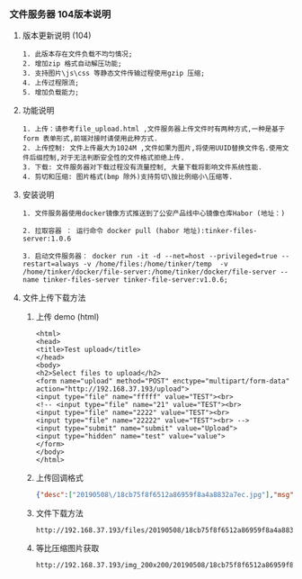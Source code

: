 ### 文件服务器 104版本说明

1. 版本更新说明 (104)

   ```
   1. 此版本存在文件负载不均匀情况;
   2. 增加zip 格式自动解压功能;
   3. 支持图片\js\css 等静态文件传输过程使用gzip 压缩;
   4. 上传过程限流;
   5. 增加负载能力;
   ```

   

2. 功能说明

   ```
   1. 上传：请参考file_upload.html ,文件服务器上传文件时有两种方式,一种是基于form 表单形式,前端对接时请使用此种方式. 
   2. 上传控制: 文件上传最大为1024M ,文件如果为图片,将使用UUID替换文件名.使用文件后缀控制,对于无法判断安全性的文件格式拒绝上传.
   3. 下载: 文件服务器对下载过程没有流量控制, 大量下载将影响文件系统性能.
   4. 剪切和压缩: 图片格式(bmp 除外)支持剪切\按比例缩小\压缩等.
   ```

   

3. 安装说明

   ```shell
   1. 文件服务器使用docker镜像方式推送到了公安产品线中心镜像仓库Habor (地址：) 
   
   2. 拉取容器 ： 运行命令 docker pull (habor 地址):tinker-files-server:1.0.6 
   
   3. 启动文件服务器： docker run -it -d --net=host --privileged=true --restart=always -v /home/files:/home/tinker/temp  -v /home/tinker/docker/file-server:/home/tinker/docker/file-server --name tinker-files-server tinker-file-server:v1.0.6;
   
   ```

   

4. 文件上传下载方法

   1. 上传 demo (html)

      ```
      <html>
      <head>
      <title>Test upload</title>
      </head>
      <body>
      <h2>Select files to upload</h2>
      <form name="upload" method="POST" enctype="multipart/form-data" action="http://192.168.37.193/upload">
      <input type="file" name="fffff" value="TEST"><br>
      <!-- <input type="file" name="21" value="TEST"><br>
      <input type="file" name="2222" value="TEST"><br>
      <input type="file" name="22222" value="TEST"><br> -->
      <input type="submit" name="submit" value="Upload">
      <input type="hidden" name="test" value="value">
      </form>
      </body>
      </html>
      ```

   2. 上传回调格式

      ```json
      {"desc":["20190508\/18cb75f8f6512a86959f8a4a8832a7ec.jpg"],"msg":"上传成功！","code":200,"diskstatus":{"diskspace":"775G\n","diskuse":"12%\n"},"file_orign_name":["IMG_20151111_120110212.jpg"],"server_verison":1006}
      ```

   3. 文件下载方法

      ````
      http://192.168.37.193/files/20190508/18cb75f8f6512a86959f8a4a8832a7ec.jpg
      ````

      

   4. 等比压缩图片获取

      ````
      http://192.168.37.193/img_200x200/20190508/18cb75f8f6512a86959f8a4a8832a7ec.jpg
      ````

      